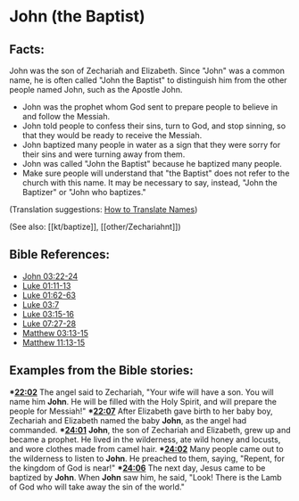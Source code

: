 # John (the Baptist) #

## Facts: ##

John was the son of Zechariah and Elizabeth. Since "John" was a common name, he is often called "John the Baptist" to distinguish him from the other people named John, such as the Apostle John.

* John was the prophet whom God sent to prepare people to believe in and follow the Messiah. 
* John told people to confess their sins, turn to God, and stop sinning, so that they would be ready to receive the Messiah. 
* John baptized many people in water as a sign that they were sorry for their sins and were turning away from them.  
* John was called "John the Baptist" because he baptized many people. 
* Make sure people will understand that "the Baptist" does not refer to the church with this name. It may be necessary to say, instead, "John the Baptizer" or "John who baptizes."

(Translation suggestions: [How to Translate Names](en/ta-vol1/translate/man/translate-names))

(See also: [[kt/baptize]], [[other/Zechariahnt]])

 
## Bible References: ##

* [John 03:22-24](en/tn/jhn/help/03/22)
* [Luke 01:11-13](en/tn/luk/help/01/11)
* [Luke 01:62-63](en/tn/luk/help/01/62)
* [Luke 03:7](en/tn/luk/help/03/07)
* [Luke 03:15-16](en/tn/luk/help/03/15)
* [Luke 07:27-28](en/tn/luk/help/07/27)
* [Matthew 03:13-15](en/tn/mat/help/03/13)
* [Matthew 11:13-15](en/tn/mat/help/11/13)

## Examples from the Bible stories: ##

  __*[22:02](en/tn/obs/help/22/02)__ The angel said to Zechariah, "Your wife will have a son. You will name him __John__. He will be filled with the Holy Spirit, and will prepare the people for Messiah!"
  __*[22:07](en/tn/obs/help/22/07)__ After Elizabeth gave birth to her baby boy, Zechariah and Elizabeth named the baby __John__, as the angel had commanded. 
  __*[24:01](en/tn/obs/help/24/01)__ __John__, the son of Zechariah and Elizabeth, grew up and became a prophet. He lived in the wilderness, ate wild honey and locusts, and wore clothes made from camel hair.
  __*[24:02](en/tn/obs/help/24/02)__ Many people came out to the wilderness to listen to __John__. He preached to them, saying, "Repent, for the kingdom of God is near!"
  __*[24:06](en/tn/obs/help/24/06)__ The next day, Jesus came to be baptized by __John__. When __John__ saw him, he said, "Look! There is the Lamb of God who will take away the sin of the world."